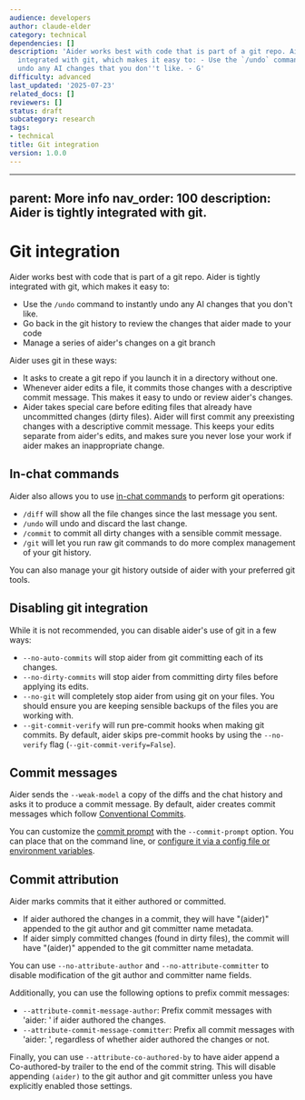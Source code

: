 ```yaml
---
audience: developers
author: claude-elder
category: technical
dependencies: []
description: 'Aider works best with code that is part of a git repo. Aider is tightly
  integrated with git, which makes it easy to: - Use the `/undo` command to instantly
  undo any AI changes that you don''t like. - G'
difficulty: advanced
last_updated: '2025-07-23'
related_docs: []
reviewers: []
status: draft
subcategory: research
tags:
- technical
title: Git integration
version: 1.0.0
---
```


---
parent: More info
nav_order: 100
description: Aider is tightly integrated with git.
---

# Git integration

Aider works best with code that is part of a git repo.
Aider is tightly integrated with git, which makes it easy to:

  - Use the `/undo` command to instantly undo any AI changes that you don't like.
  - Go back in the git history to review the changes that aider made to your code
  - Manage a series of aider's changes on a git branch

Aider uses git in these ways:

- It asks to create a git repo if you launch it in a directory without one.
- Whenever aider edits a file, it commits those changes with a descriptive commit message. This makes it easy to undo or review aider's changes. 
- Aider takes special care before editing files that already have uncommitted changes (dirty files). Aider will first commit any preexisting changes with a descriptive commit message. 
This keeps your edits separate from aider's edits, and makes sure you never lose your work if aider makes an inappropriate change.

## In-chat commands

Aider also allows you to use 
[in-chat commands](/docs/usage/commands.html)
to perform git operations:

- `/diff` will show all the file changes since the last message you sent.
- `/undo` will undo and discard the last change.
- `/commit` to commit all dirty changes with a sensible commit message.
- `/git` will let you run raw git commands to do more complex management of your git history.

You can also manage your git history outside of aider with your preferred git tools.

## Disabling git integration

While it is not recommended, you can disable aider's use of git in a few ways:

  - `--no-auto-commits` will stop aider from git committing each of its changes.
  - `--no-dirty-commits` will stop aider from committing dirty files before applying its edits.
  - `--no-git` will completely stop aider from using git on your files. You should ensure you are keeping sensible backups of the files you are working with.
  - `--git-commit-verify` will run pre-commit hooks when making git commits. By default, aider skips pre-commit hooks by using the `--no-verify` flag (`--git-commit-verify=False`).

## Commit messages

Aider sends the `--weak-model` a copy of the diffs and the chat history
and asks it to produce a commit message.
By default, aider creates commit messages which follow
[Conventional Commits](https://www.conventionalcommits.org/en/v1.0.0/).

You can customize the
[commit prompt](https://github.com/Aider-AI/aider/blob/main/aider/prompts.py#L5)
with the `--commit-prompt` option.
You can place that on the command line, or 
[configure it via a config file or environment variables](https://aider.chat/docs/config.html).


## Commit attribution

Aider marks commits that it either authored or committed.

- If aider authored the changes in a commit, they will have "(aider)" appended to the git author and git committer name metadata.
- If aider simply committed changes (found in dirty files), the commit will have "(aider)" appended to the git committer name metadata.

You can use `--no-attribute-author` and `--no-attribute-committer` to disable
modification of the git author and committer name fields.

Additionally, you can use the following options to prefix commit messages:

- `--attribute-commit-message-author`: Prefix commit messages with 'aider: ' if aider authored the changes.
- `--attribute-commit-message-committer`: Prefix all commit messages with 'aider: ', regardless of whether aider authored the changes or not.

Finally, you can use `--attribute-co-authored-by` to have aider append a Co-authored-by trailer to the end of the commit string. 
This will disable appending `(aider)` to the git author and git committer unless you have explicitly enabled those settings.

